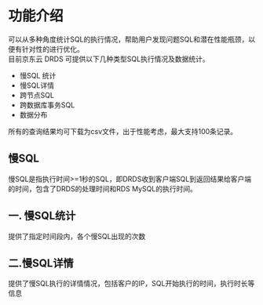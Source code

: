 # 功能介绍
可以从多种角度统计SQL的执行情况，帮助用户发现问题SQL和潜在性能瓶颈，以便有针对性的进行优化。 <br>
目前京东云 DRDS 可提供以下几种类型SQL执行情况及数据统计。
- 慢SQL 统计
- 慢SQL详情
- 跨节点SQL
- 跨数据库事务SQL
- 数据分布

所有的查询结果均可下载为csv文件，出于性能考虑，最大支持100条记录。

## 慢SQL
慢SQL是指执行时间>=1秒的SQL，即DRDS收到客户端SQL到返回结果给客户端的时间，包含了DRDS的处理时间和RDS MySQL的执行时间。

## 一. 慢SQL统计
提供了指定时间段内，各个慢SQL出现的次数

## 二.慢SQL详情
提供了慢SQL执行的详情情况，包括客户的IP，SQL开始执行的时间，执行时长等信息

 
